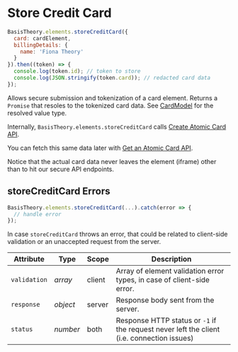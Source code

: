 # Store Credit Card

```javascript
BasisTheory.elements.storeCreditCard({
  card: cardElement,
  billingDetails: {
    name: 'Fiona Theory'  
  }
}).then((token) => {
  console.log(token.id); // token to store
  console.log(JSON.stringify(token.card)); // redacted card data
});
```

Allows secure submission and tokenization of a card element. Returns a `Promise` that resoles to the tokenized card data. See [CardModel](#cardmodel) for the resolved value type.

Internally, `BasisTheory.elements.storeCreditCard` calls [Create Atomic Card API](#create-atomic-card).

You can fetch this same data later with [Get an Atomic Card API](#get-an-atomic-card).

<aside class="notice">
  <span>Notice that the actual card data never leaves the element (iframe) other than to hit our secure API endpoints.</span>
</aside>

## storeCreditCard Errors

```javascript
BasisTheory.elements.storeCreditCard(...).catch(error => {
  // handle error
});
```

In case `storeCreditCard` throws an error, that could be related to client-side validation or an unaccepted request from the server.

Attribute    | Type       | Scope  | Description
------------ | ---------- | ------ | -----------
`validation` | *array*    | client | Array of element validation error types, in case of client-side error.
`response`   | *object*   | server | Response body sent from the server.
`status`     | *number*   | both   | Response HTTP status or `-1` if the request never left the client (i.e. connection issues)
